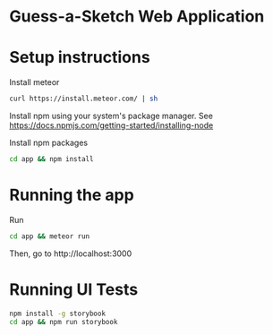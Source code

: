Guess-a-Sketch Web Application
===

# Setup instructions

Install meteor
```sh
curl https://install.meteor.com/ | sh
```

Install npm using your system's package manager. See https://docs.npmjs.com/getting-started/installing-node

Install npm packages
```sh
cd app && npm install
```

# Running the app

Run
```sh
cd app && meteor run
```

Then, go to http://localhost:3000

# Running UI Tests

```sh
npm install -g storybook
cd app && npm run storybook
```
